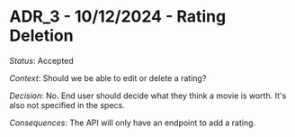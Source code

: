# ADR_3 - 10/12/2024 - Rating Deletion

_Status_: Accepted

_Context_: Should we be able to edit or delete a rating?

_Decision_: No. End user should decide what they think a movie is worth. It's also not specified in the specs.

_Consequences_: The API will only have an endpoint to add a rating. 
